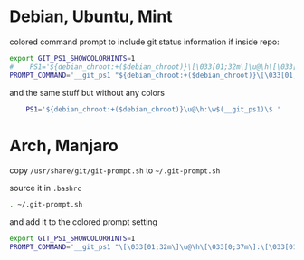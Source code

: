 # Debian, Ubuntu, Mint
colored command prompt to include git status information if inside repo:
```bash
export GIT_PS1_SHOWCOLORHINTS=1
#    PS1='${debian_chroot:+($debian_chroot)}\[\033[01;32m\]\u@\h\[\033[00m\]:\[\033[01;34m\]\w\[\033[00m\]$(__git_ps1)\$ '
PROMPT_COMMAND='__git_ps1 "${debian_chroot:+($debian_chroot)}\[\033[01;35m\]\u@\h\[\033[0;37m\]:\[\033[0;36m\]\w\[\033[0;00m\]" " \[\033[0;36m\]>\[\033[0;00m\] "'
```

and the same stuff but without any colors
```bash
    PS1='${debian_chroot:+($debian_chroot)}\u@\h:\w$(__git_ps1)\$ '
```

# Arch, Manjaro
copy `/usr/share/git/git-prompt.sh` to `~/.git-prompt.sh`

source it in `.bashrc`
```bash
. ~/.git-prompt.sh
```

and add it to the colored prompt setting
```bash
export GIT_PS1_SHOWCOLORHINTS=1
PROMPT_COMMAND='__git_ps1 "\[\033[01;32m\]\u@\h\[\033[0;37m\]:\[\033[01;37m\]\w\[\033[0;00m\]" " \[\033[01;32m\]>\[\033[0;00m\] "'
```        
